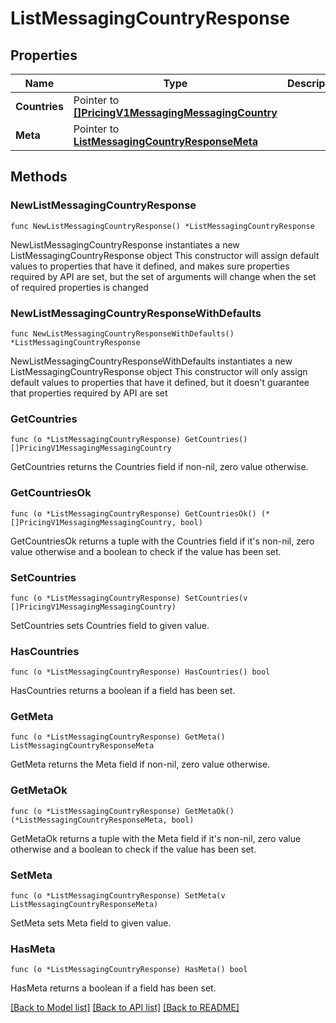 # ListMessagingCountryResponse

## Properties

Name | Type | Description | Notes
------------ | ------------- | ------------- | -------------
**Countries** | Pointer to [**[]PricingV1MessagingMessagingCountry**](PricingV1MessagingMessagingCountry.md) |  | [optional] 
**Meta** | Pointer to [**ListMessagingCountryResponseMeta**](ListMessagingCountryResponse_meta.md) |  | [optional] 

## Methods

### NewListMessagingCountryResponse

`func NewListMessagingCountryResponse() *ListMessagingCountryResponse`

NewListMessagingCountryResponse instantiates a new ListMessagingCountryResponse object
This constructor will assign default values to properties that have it defined,
and makes sure properties required by API are set, but the set of arguments
will change when the set of required properties is changed

### NewListMessagingCountryResponseWithDefaults

`func NewListMessagingCountryResponseWithDefaults() *ListMessagingCountryResponse`

NewListMessagingCountryResponseWithDefaults instantiates a new ListMessagingCountryResponse object
This constructor will only assign default values to properties that have it defined,
but it doesn't guarantee that properties required by API are set

### GetCountries

`func (o *ListMessagingCountryResponse) GetCountries() []PricingV1MessagingMessagingCountry`

GetCountries returns the Countries field if non-nil, zero value otherwise.

### GetCountriesOk

`func (o *ListMessagingCountryResponse) GetCountriesOk() (*[]PricingV1MessagingMessagingCountry, bool)`

GetCountriesOk returns a tuple with the Countries field if it's non-nil, zero value otherwise
and a boolean to check if the value has been set.

### SetCountries

`func (o *ListMessagingCountryResponse) SetCountries(v []PricingV1MessagingMessagingCountry)`

SetCountries sets Countries field to given value.

### HasCountries

`func (o *ListMessagingCountryResponse) HasCountries() bool`

HasCountries returns a boolean if a field has been set.

### GetMeta

`func (o *ListMessagingCountryResponse) GetMeta() ListMessagingCountryResponseMeta`

GetMeta returns the Meta field if non-nil, zero value otherwise.

### GetMetaOk

`func (o *ListMessagingCountryResponse) GetMetaOk() (*ListMessagingCountryResponseMeta, bool)`

GetMetaOk returns a tuple with the Meta field if it's non-nil, zero value otherwise
and a boolean to check if the value has been set.

### SetMeta

`func (o *ListMessagingCountryResponse) SetMeta(v ListMessagingCountryResponseMeta)`

SetMeta sets Meta field to given value.

### HasMeta

`func (o *ListMessagingCountryResponse) HasMeta() bool`

HasMeta returns a boolean if a field has been set.


[[Back to Model list]](../README.md#documentation-for-models) [[Back to API list]](../README.md#documentation-for-api-endpoints) [[Back to README]](../README.md)


